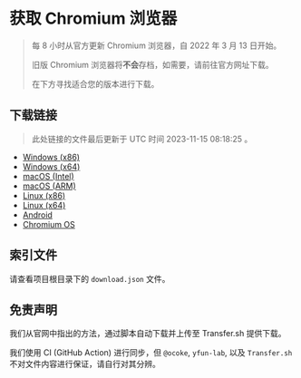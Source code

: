 # 获取 Chromium 浏览器

> 每 8 小时从官方更新 Chromium 浏览器，自 2022 年 3 月 13 日开始。
> 
> 旧版 Chromium 浏览器将**不会**存档，如需要，请前往官方网址下载。
>
> 在下方寻找适合您的版本进行下载。

## 下载链接

> 此处链接的文件最后更新于 UTC 时间 2023-11-15 08:18:25
。

- [Windows (x86)](https://transfer.sh/xFflaAc2uS/Win.zip)
- [Windows (x64)](https://transfer.sh/e9zFpxm7YG/Win_x64.zip)
- [macOS (Intel)](https://transfer.sh/soKyG5ff5v/Mac.zip)
- [macOS (ARM)](https://transfer.sh/874cRtx1rc/Mac_Arm.zip)
- [Linux (x86)](https://transfer.sh/kK2Ykd7O5w/Linux.zip)
- [Linux (x64)](https://transfer.sh/Co75h9QgLL/Linux_x64.zip)
- [Android](https://transfer.sh/02cEsznQhI/Android.zip)
- [Chromium OS](https://transfer.sh/y6ArEbBdE0/Linux_ChromiumOS_Full.zip)

## 索引文件

请查看项目根目录下的 `download.json` 文件。

## 免责声明

我们从官网中指出的方法，通过脚本自动下载并上传至 Transfer.sh 提供下载。

我们使用 CI (GitHub Action) 进行同步，但 `@ocoke`, `yfun-lab`, 以及 `Transfer.sh` 不对文件内容进行保证，请自行对其分辨。
